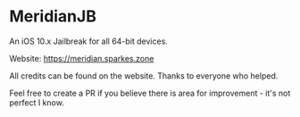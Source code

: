 # MeridianJB
An iOS 10.x Jailbreak for all 64-bit devices.

Website: https://meridian.sparkes.zone

All credits can be found on the website. Thanks to everyone who helped.

Feel free to create a PR if you believe there is area for improvement - it's not perfect I know.
